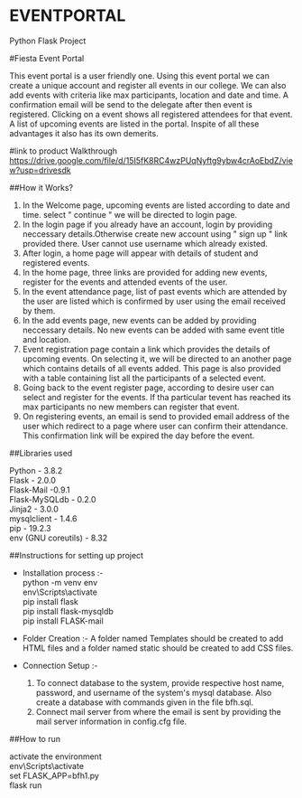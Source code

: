 # EVENTPORTAL
Python Flask Project


#Fiesta Event Portal

This event portal is a user friendly one. Using this event portal we can create a unique account and register all events in our college. We can also add events with criteria like max participants, location and date and time. A confirmation email will be send to the delegate after then event is registered. Clicking on a event  shows all registered attendees for that event. A list of upcoming events are listed in the portal. Inspite of all these advantages it also has its own demerits.


#link to product Walkthrough
https://drive.google.com/file/d/15I5fK8RC4wzPUqNyftg9ybw4crAoEbdZ/view?usp=drivesdk


##How it Works?

1. In the Welcome page, upcoming events are listed according to date and time. select " continue " we will be directed to login page.
2. In the login page if you already have an account, login by providing neccessary details.Otherwise create new account using " sign up " link provided there. User cannot use username which already existed.
3. After login, a home page will appear with details of student and  registered events.
4. In the home page, three links are provided for adding new events, register for the events and attended events of the user.
5. In the event attendance page, list of past events which are attended by the user are listed which is confirmed by user using the email received by them.
6. In the add events page, new events can be added by providing neccessary details. No new events can be added with same event title and location. 
7. Event registration page contain a link which provides the details of upcoming events. On selecting it, we will be directed to an another page which contains details of all events added. This page is also provided with a table containing list all the participants of a selected event.
8. Going back to the event register page, according to desire user can select and register for the events. If tha particular tevent has reached its max participants no new members can register that event.
9. On registering events, an email is send to provided email address of  the user which redirect to a page where user can confirm their attendance. This confirmation link will be expired the day before the  event.
 




##Libraries used

Python - 3.8.2                   
Flask  - 2.0.0   
Flask-Mail -0.9.1   
Flask-MySQLdb - 0.2.0   
Jinja2 - 3.0.0   
mysqlclient - 1.4.6  
pip - 19.2.3    
env (GNU coreutils) - 8.32

##Instructions for setting up project

* Installation process :-  
     python -m venv env     
     env\Scripts\activate      
     pip install flask    
     pip install flask-mysqldb   
     pip install FLASK-mail

* Folder Creation :- 
    A folder named Templates should be created to add HTML files and a folder named static should be created to add CSS files.
  
* Connection Setup :-
    1. To connect database to the system, provide respective host name, password, and username of the system's mysql database. Also create a database with commands given in the file bfh.sql.
    2. Connect mail server from where the email is sent by providing the mail server information in config.cfg file.

##How to run   

 activate the environment   
 env\Scripts\activate   
 set FLASK_APP=bfh1.py   
 flask run   
